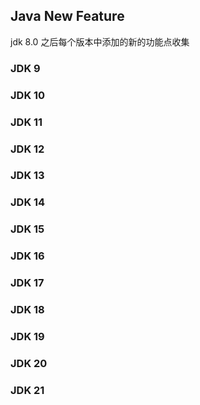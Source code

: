 ## Java New Feature

jdk 8.0 之后每个版本中添加的新的功能点收集 

### JDK 9 
### JDK 10
### JDK 11
### JDK 12
### JDK 13 
### JDK 14 
### JDK 15
### JDK 16
### JDK 17
### JDK 18
### JDK 19
### JDK 20
### JDK 21
